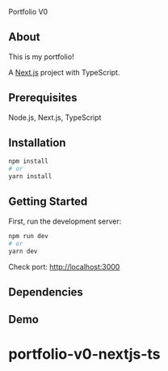 Portfolio V0

## About

This is my portfolio!

A [Next.js](https://nextjs.org/) project with TypeScript.

## Prerequisites

Node.js, Next.js, TypeScript

## Installation

```bash
npm install
# or
yarn install
```

## Getting Started

First, run the development server:

```bash
npm run dev
# or
yarn dev
```

Check port: [http://localhost:3000](http://localhost:3000)

## Dependencies

## Demo
# portfolio-v0-nextjs-ts
